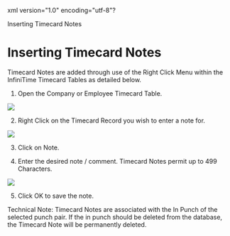 xml version="1.0" encoding="utf-8"?





Inserting Timecard Notes




# Inserting Timecard Notes

Timecard Notes are added through use of the Right Click Menu within the InfiniTime Timecard Tables as detailed below.

1. Open the Company or Employee Timecard Table.

![](/img/image-404.png)

2. Right Click on the Timecard Record you wish to enter a note for.

![](/img/image-404.png)

3. Click on Note.

4. Enter the desired note / comment. Timecard Notes permit up to 499 Characters.

![](/img/image-404.png)

5. Click OK to save the note.

Technical Note: Timecard Notes are associated with the In Punch of the selected punch pair. If the in punch should be deleted from the database, the Timecard Note will be permanently deleted.